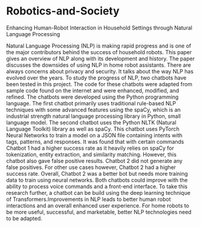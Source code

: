 # Robotics-and-Society
Enhancing Human-Robot Interaction in Household Settings through Natural Language Processing

Natural Language Processing (NLP) is making rapid progress and is one of the major contributors behind the success of household robots. This paper gives an overview of NLP along with its development and history. The paper discusses the downsides of using NLP in home robot assistants. There are always concerns about privacy and security. It talks about the way NLP has evolved over the years. 
To study the progress of NLP, two chatbots have been tested in this project. The code for these chatbots were adapted from sample code found on the internet and were enhanced, modified, and refined. The chatbots were developed using the Python programming language. The first chatbot primarily uses traditional rule-based NLP techniques with some advanced features using the spaCy, which is an industrial strength natural language processing library in Python, small language model. The second chatbot uses the Python NLTK (Natural Language Toolkit) library as well as spaCy. This chatbot uses PyTorch Neural Networks to train a model on a JSON file containing intents with tags, patterns, and responses. It was found that with certain commands Chatbot 1 had a higher success rate as it heavily relies on spaCy for tokenization, entity extraction, and similarity matching. However, this chatbot also gave false positive results. Chatbot 2 did not generate any false positives. For other use cases however, Chatbot 2 had a higher success rate. Overall, Chatbot 2 was a better bot but needs more training data to train using neural networks. 
Both chatbots could improve with the ability to process voice commands and a front-end interface. To take this research further, a chatbot can be build using the deep learning technique of Transformers.Improvements in NLP leads to better human robot interactions and an overall enhanced user experience. For home robots to be more useful, successful, and marketable, better NLP technologies need to be adapted.

